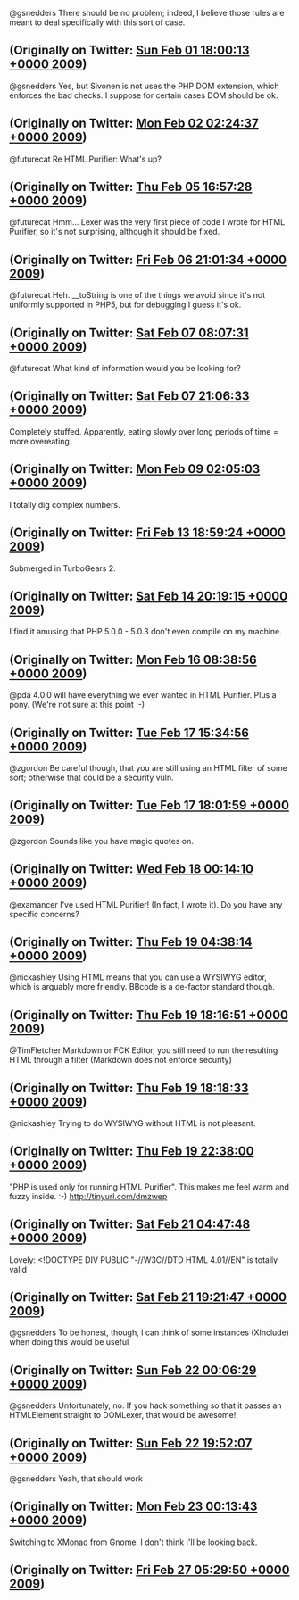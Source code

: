 @gsnedders There should be no problem; indeed, I believe those rules are meant to deal specifically with this sort of case.

(Originally on Twitter: [Sun Feb 01 18:00:13 +0000 2009](https://twitter.com/ezyang/status/1167306615))
----
@gsnedders Yes, but Sivonen is not uses the PHP DOM extension, which enforces the bad checks. I suppose for certain cases DOM should be ok.

(Originally on Twitter: [Mon Feb 02 02:24:37 +0000 2009](https://twitter.com/ezyang/status/1168560763))
----
@futurecat Re HTML Purifier: What's up?

(Originally on Twitter: [Thu Feb 05 16:57:28 +0000 2009](https://twitter.com/ezyang/status/1180253486))
----
@futurecat Hmm... Lexer was the very first piece of code I wrote for HTML Purifier, so it's not surprising, although it should be fixed.

(Originally on Twitter: [Fri Feb 06 21:01:34 +0000 2009](https://twitter.com/ezyang/status/1184476460))
----
@futurecat Heh. __toString is one of the things we avoid since it's not uniformly supported in PHP5, but for debugging I guess it's ok.

(Originally on Twitter: [Sat Feb 07 08:07:31 +0000 2009](https://twitter.com/ezyang/status/1185854639))
----
@futurecat What kind of information would you be looking for?

(Originally on Twitter: [Sat Feb 07 21:06:33 +0000 2009](https://twitter.com/ezyang/status/1187231018))
----
Completely stuffed. Apparently, eating slowly over long periods of time = more overeating.

(Originally on Twitter: [Mon Feb 09 02:05:03 +0000 2009](https://twitter.com/ezyang/status/1190472625))
----
I totally dig complex numbers.

(Originally on Twitter: [Fri Feb 13 18:59:24 +0000 2009](https://twitter.com/ezyang/status/1207392499))
----
Submerged in TurboGears 2.

(Originally on Twitter: [Sat Feb 14 20:19:15 +0000 2009](https://twitter.com/ezyang/status/1210579032))
----
I find it amusing that PHP 5.0.0 - 5.0.3 don't even compile on my machine.

(Originally on Twitter: [Mon Feb 16 08:38:56 +0000 2009](https://twitter.com/ezyang/status/1214726424))
----
@pda 4.0.0 will have everything we ever wanted in HTML Purifier. Plus a pony. (We're not sure at this point :-)

(Originally on Twitter: [Tue Feb 17 15:34:56 +0000 2009](https://twitter.com/ezyang/status/1219223572))
----
@zgordon Be careful though, that you are still using an HTML filter of some sort; otherwise that could be a security vuln.

(Originally on Twitter: [Tue Feb 17 18:01:59 +0000 2009](https://twitter.com/ezyang/status/1219734179))
----
@zgordon Sounds like you have magic quotes on.

(Originally on Twitter: [Wed Feb 18 00:14:10 +0000 2009](https://twitter.com/ezyang/status/1220968823))
----
@examancer I've used HTML Purifier! (In fact, I wrote it). Do you have any specific concerns?

(Originally on Twitter: [Thu Feb 19 04:38:14 +0000 2009](https://twitter.com/ezyang/status/1225640763))
----
@nickashley Using HTML means that you can use a WYSIWYG editor, which is arguably more friendly. BBcode is a de-factor standard though.

(Originally on Twitter: [Thu Feb 19 18:16:51 +0000 2009](https://twitter.com/ezyang/status/1227549582))
----
@TimFletcher Markdown or FCK Editor, you still need to run the resulting HTML through a filter (Markdown does not enforce security)

(Originally on Twitter: [Thu Feb 19 18:18:33 +0000 2009](https://twitter.com/ezyang/status/1227555446))
----
@nickashley Trying to do WYSIWYG without HTML is not pleasant.

(Originally on Twitter: [Thu Feb 19 22:38:00 +0000 2009](https://twitter.com/ezyang/status/1228404077))
----
"PHP is used only for running HTML Purifier". This makes me feel warm and fuzzy inside. :-) http://tinyurl.com/dmzwep

(Originally on Twitter: [Sat Feb 21 04:47:48 +0000 2009](https://twitter.com/ezyang/status/1233319199))
----
Lovely: &lt;!DOCTYPE DIV PUBLIC "-//W3C//DTD HTML 4.01//EN" is totally valid

(Originally on Twitter: [Sat Feb 21 19:21:47 +0000 2009](https://twitter.com/ezyang/status/1234961591))
----
@gsnedders To be honest, though, I can think of some instances (XInclude) when doing this would be useful

(Originally on Twitter: [Sun Feb 22 00:06:29 +0000 2009](https://twitter.com/ezyang/status/1235696560))
----
@gsnedders Unfortunately, no. If you hack something so that it passes an HTMLElement straight to DOMLexer, that would be awesome!

(Originally on Twitter: [Sun Feb 22 19:52:07 +0000 2009](https://twitter.com/ezyang/status/1238004261))
----
@gsnedders Yeah, that should work

(Originally on Twitter: [Mon Feb 23 00:13:43 +0000 2009](https://twitter.com/ezyang/status/1238732781))
----
Switching to XMonad from Gnome. I don't think I'll be looking back.

(Originally on Twitter: [Fri Feb 27 05:29:50 +0000 2009](https://twitter.com/ezyang/status/1257001927))
----
